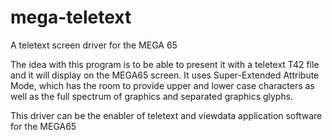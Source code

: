 # mega-teletext
A teletext screen driver for the MEGA 65

The idea with this program is to be able to present it with a teletext T42 file and it will display on the MEGA65 screen.  It uses Super-Extended Attribute Mode, which has the room to provide upper and lower case characters as well as the full spectrum of graphics and separated graphics glyphs.

This driver can be the enabler of teletext and viewdata application software for the MEGA65
